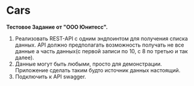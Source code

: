 # Cars

<b>Тестовое Задание от "ООО Юнитесс".</b>  
1. Реализовать REST-API c одним эндпоинтом для получения списка данных. API должно предполагать возможность получать не все данные а часть данных(с первой записи по 10, с 8 по третью и так далее).
2. Данные могут быть любыми, просто для демонстрации. Приложение сделать таким будто источник данных настоящий.  
3. Подключить к API swagger.  
